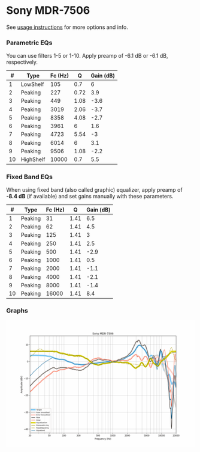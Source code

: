 # Sony MDR-7506
See [usage instructions](https://github.com/jaakkopasanen/AutoEq#usage) for more options and info.

### Parametric EQs
You can use filters 1-5 or 1-10. Apply preamp of -6.1 dB or -6.1 dB, respectively.

|   # | Type      |   Fc (Hz) |    Q |   Gain (dB) |
|-----|-----------|-----------|------|-------------|
|   1 | LowShelf  |       105 | 0.7  |         6   |
|   2 | Peaking   |       227 | 0.72 |         3.9 |
|   3 | Peaking   |       449 | 1.08 |        -3.6 |
|   4 | Peaking   |      3019 | 2.06 |        -3.7 |
|   5 | Peaking   |      8358 | 4.08 |        -2.7 |
|   6 | Peaking   |      3961 | 6    |         1.6 |
|   7 | Peaking   |      4723 | 5.54 |        -3   |
|   8 | Peaking   |      6014 | 6    |         3.1 |
|   9 | Peaking   |      9506 | 1.08 |        -2.2 |
|  10 | HighShelf |     10000 | 0.7  |         5.5 |

### Fixed Band EQs
When using fixed band (also called graphic) equalizer, apply preamp of **-8.4 dB** (if available) and set gains manually with these parameters.

|   # | Type    |   Fc (Hz) |    Q |   Gain (dB) |
|-----|---------|-----------|------|-------------|
|   1 | Peaking |        31 | 1.41 |         6.5 |
|   2 | Peaking |        62 | 1.41 |         4.5 |
|   3 | Peaking |       125 | 1.41 |         3   |
|   4 | Peaking |       250 | 1.41 |         2.5 |
|   5 | Peaking |       500 | 1.41 |        -2.9 |
|   6 | Peaking |      1000 | 1.41 |         0.5 |
|   7 | Peaking |      2000 | 1.41 |        -1.1 |
|   8 | Peaking |      4000 | 1.41 |        -2.1 |
|   9 | Peaking |      8000 | 1.41 |        -1.4 |
|  10 | Peaking |     16000 | 1.41 |         8.4 |

### Graphs
![](./Sony%20MDR-7506.png)
